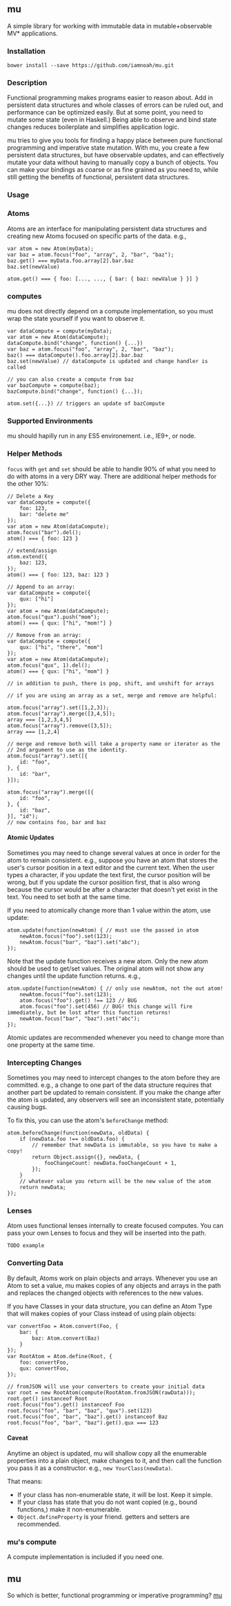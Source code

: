 ## mu

A simple library for working with immutable data in mutable+observable MV* applications.

### Installation

    bower install --save https://github.com/iamnoah/mu.git

### Description

Functional programming makes programs easier to reason about. Add in persistent data structures and whole classes of errors can be ruled out, and performance can be optimized easily. But at some point, you need to mutate some state (even in Haskell.) Being able to observe and bind state changes reduces boilerplate and simplifies application logic.

mu tries to give you tools for finding a happy place between pure functional programming and imperative state mutation.  With mu, you create a few persistent data structures, but have observable updates, and can effectively mutate your data without having to manually copy a bunch of objects. You can make your bindings as coarse or as fine grained as you need to, while still getting the benefits of functional, persistent data structures.

### Usage

### Atoms

Atoms are an interface for manipulating persistent data structures and creating new Atoms focused on specific parts of the data. e.g.,

    var atom = new Atom(myData);
    var baz = atom.focus("foo", "array", 2, "bar", "baz");
    baz.get() === myData.foo.array[2].bar.baz
    baz.set(newValue)

    atom.get() === { foo: [..., ..., { bar: { baz: newValue } }] }

### computes

mu does not directly depend on a compute implementation, so you must wrap the state yourself if you want to observe it.

    var dataCompute = compute(myData);
    var atom = new Atom(dataCompute);
    dataCompute.bind("change", function() {...})
    var baz = atom.focus("foo", "array", 2, "bar", "baz");
    baz() === dataCompute().foo.array[2].bar.baz
    baz.set(newValue) // dataCompute is updated and change handler is called

    // you can also create a compute from baz
    var bazCompute = compute(baz);
    bazCompute.bind("change", function() {...});

    atom.set({...}) // triggers an update of bazCompute

### Supported Environments

mu should hapilly run in any ES5 environement. i.e., IE9+, or node.

### Helper Methods

`focus` with `get` and `set` should be able to handle 90% of what you need to do with atoms in a very DRY way. There are additional helper methods for the other 10%:


    // Delete a Key
    var dataCompute = compute({
        foo: 123,
        bar: "delete me"
    });
    var atom = new Atom(dataCompute);
    atom.focus("bar").del();
    atom() === { foo: 123 }

    // extend/assign
    atom.extend({
        baz: 123,
    });
    atom() === { foo: 123, baz: 123 }

    // Append to an array:
    var dataCompute = compute({
        qux: ["hi"]
    });
    var atom = new Atom(dataCompute);
    atom.focus("qux").push("mom");
    atom() === { qux: ["hi", "mom!"] }

    // Remove from an array:
    var dataCompute = compute({
        qux: ["hi", "there", "mom"]
    });
    var atom = new Atom(dataCompute);
    atom.focus("qux", 1).del();
    atom() === { qux: ["hi", "mom"] }

    // in addition to push, there is pop, shift, and unshift for arrays

    // if you are using an array as a set, merge and remove are helpful:

    atom.focus("array").set([1,2,3]);
    atom.focus("array").merge([3,4,5]);
    array === [1,2,3,4,5]
    atom.focus("array").remove([3,5]);
    array === [1,2,4]

    // merge and remove both will take a property name or iterator as the 
    // 2nd argument to use as the identity.    
    atom.focus("array").set([{
        id: "foo",
    }, {
        id: "bar",
    }]);

    atom.focus("array").merge([{
        id: "foo",
    }, {
        id: "baz",
    }], "id");
    // now contains foo, bar and baz

#### Atomic Updates

Sometimes you may need to change several values at once in order for the atom to remain consistent. e.g., suppose you have an atom that stores the user's cursor position in a text editor and the current text. When the user types a character, if you update the text first, the cursor position will be wrong, but if you update the cursor posiition first, that is also wrong because the cursor would be after a character that doesn't yet exist in the text. You need to set both at the same time.

If you need to atomically change more than 1 value within the atom, use update:

    atom.update(function(newAtom) { // must use the passed in atom
        newAtom.focus("foo").set(123);
        newAtom.focus("bar", "baz").set("abc");
    });

Note that the update function receives a new atom. Only the new atom should be used to get/set values. The original atom will not show any changes until the update function returns. e.g.,

    atom.update(function(newAtom) { // only use newAtom, not the out atom!
        newAtom.focus("foo").set(123);
        atom.focus("foo").get() !== 123 // BUG
        atom.focus("foo").set(456) // BUG! this change will fire immediately, but be lost after this function returns!
        newAtom.focus("bar", "baz").set("abc");
    });

Atomic updates are recommended whenever you need to change more than one property at the same time.

### Intercepting Changes

Sometimes you may need to intercept changes to the atom before they are committed. e.g., a change to one part of the data structure requires that another part be updated to remain consistent. If you make the change after the atom is updated, any observers will see an inconsistent state, potentially causing bugs.

To fix this, you can use the atom's `beforeChange` method:

```
atom.beforeChange(function(newData, oldData) {
    if (newData.foo !== oldData.foo) {
        // remember that newData is immutable, so you have to make a copy!
        return Object.assign({}, newData, {
            fooChangeCount: newData.fooChangeCount + 1,
        });
    }
    // whatever value you return will be the new value of the atom
    return newData;
});
```

### Lenses

Atom uses functional lenses internally to create focused computes. You can pass your own Lenses to focus and they will be inserted into the path.

    TODO example


### Converting Data

By default, Atoms work on plain objects and arrays. Whenever you use an Atom to set a value, mu makes copies of any objects and arrays in the path and replaces the changed objects with references to the new values.

If you have Classes in your data structure, you can define an Atom Type that will makes copies of your Class instead of using plain objects:

    var convertFoo = Atom.convert(Foo, {
        bar: {
            baz: Atom.convert(Baz)
        }
    });
    var RootAtom = Atom.define(Root, {
        foo: convertFoo,
        qux: convertFoo,
    });
    
    // fromJSON will use your converters to create your initial data
    var root = new RootAtom(compute(RootAtom.fromJSON(rawData)));
    root.get() instanceof Root
    root.focus("foo").get() instanceof Foo
    root.focus("foo", "bar", "baz", "qux").set(123)
    root.focus("foo", "bar", "baz").get() instanceof Baz
    root.focus("foo", "bar", "baz").get().qux === 123

#### Caveat

Anytime an object is updated, mu will shallow copy all the enumerable properties into a plain object, make changes to it, and then call the function you pass it as a constructor. e.g., `new YourClass(newData)`.

That means:

 * If your class has non-enumerable state, it will be lost. Keep it simple.
 * If your class has state that you do not want copied (e.g., bound functions,) make it non-enumerable.
 * `Object.defineProperty` is your friend. getters and setters are recommended.

### mu's compute

A compute implementation is included if you need one.

## mu

So which is better, functional programming or imperative programming? [mu][1]

[1]: http://en.wikipedia.org/wiki/Mu_(negative)#.22Unasking.22_the_question
